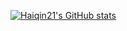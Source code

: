 [![Haiqin21's GitHub stats](https://github-readme-stats.vercel.app/api?username=Haiqin21&show_icons=true&count_private=true&theme=tokyonight)](https://github.com/anuraghazra/github-readme-stats)




<!--
**Haiqin21/Haiqin21** is a ✨ _special_ ✨ repository because its `README.md` (this file) appears on your GitHub profile.

Here are some ideas to get you started:

- 🔭 I’m currently working on ...
- 🌱 I’m currently learning ...
- 👯 I’m looking to collaborate on ...
- 🤔 I’m looking for help with ...
- 💬 Ask me about ...
- 📫 How to reach me: ...
- 😄 Pronouns: ...
- ⚡ Fun fact: ...
-->

